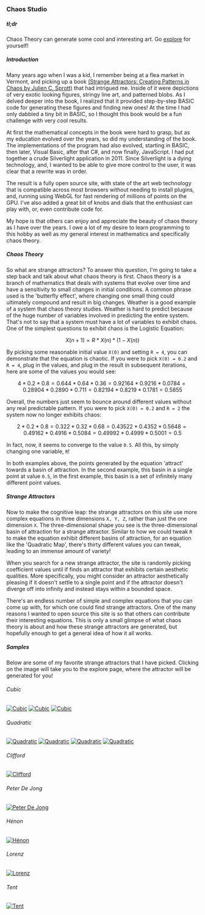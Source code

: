 ### Chaos Studio

##### tl;dr
Chaos Theory can generate some cool and interesting art. Go [explore](http://chaos-studio.io/#/explore) for yourself!

##### Introduction
Many years ago when I was a kid, I remember being at a flea market in Vermont, and picking up a 
book [(Strange Attractors:
Creating Patterns in Chaos by Julien C. Sprott)](http://sprott.physics.wisc.edu/sa.htm) that had intrigued me.  Inside of it were 
depictions of very exotic looking figures, stringy line art, and patterned blobs.  As I delved 
deeper into the book, I realized that it provided step-by-step BASIC code for generating these 
figures and finding new ones!  At the time I had only dabbled a tiny bit in BASIC, so I thought 
this book would be a fun challenge with very cool results.

At first the mathematical concepts in the book were hard to grasp, but as my education evolved 
over the years, so did my understanding of the book.  The implementations of the program had 
also evolved, starting in BASIC, then later, Visual Basic, after that C#, and now finally, 
JavaScript.  I had put together a crude Silverlight application in 2011. Since Silverlight is 
a dying technology, and, I wanted to be able to give more control to the user, it was clear 
that a rewrite was in order.


The result is a fully open source site, with state of the art web technology that is compatible 
across most browsers without needing to install plugins, and, running using WebGL for fast 
rendering of millions of points on the GPU.  I've also added a great bit of knobs and dials that 
the enthusiast can play with, or, even contribute code for.


My hope is that others can enjoy and appreciate the beauty of chaos theory as I have over the 
years.  I owe a lot of my desire to learn programming to this hobby as well as my general interest 
in mathematics and specifically chaos theory. 

##### Chaos Theory
So what are strange attractors?  To answer this question, I'm going to take a step back and talk
about what chaos theory is first.  Chaos theory is a branch of mathematics that deals with
systems that evolve over time and have a sensitivity to small changes in initial conditions.
A common phrase used is the 'butterfly effect', where changing one small thing could ultimately
compound and result in big changes.  Weather is a good example of a system that chaos theory
studies.  Weather is hard to predict because of the huge number of variables involved in
predicting the entire system.  That's not to say that a system must have a lot of variables
to exhibit chaos.  One of the simplest questions to exhibit chaos is the Logistic Equation:

```math
X(n+1) = R * X(n) * (1 - X(n))
```

By picking some reasonable initial value `X(0)` and setting `R = 4`, you can demonstrate that
the equation is chaotic.  If you were to pick `X(0) = 0.2` and `R = 4`, plug in the values,
and plug in the result in subsequent iterations, here are some of the values you would see:

```math
4 * 0.2 * 0.8 = 0.64
4 * 0.64 * 0.36 = 0.9216
4 * 0.9216 * 0.0784 = 0.2890
4 * 0.2890 * 0.711 = 0.8219
4 * 0.8219 * 0.1781 = 0.5855
```

Overall, the numbers just seem to bounce around different values without any real predictable
pattern. If you were to pick `X(0) = 0.2` and `R = 2` the system now no longer exhibits chaos:

```math
2 * 0.2 * 0.8 = 0.32
2 * 0.32 * 0.68 = 0.4352
2 * 0.4352 * 0.5648 = 0.4916
2 * 0.4916 * 0.5084 = 0.4999
2 * 0.4999 * 0.5001 = 0.5
```

In fact, now, it seems to converge to the value `0.5`.  All this, by simply changing one
variable, `R`!

In both examples above, the points generated by the equation 'attract' towards a basin of
attraction.  In the second example, this basin in a single point at value `0.5`, in the first
example, this basin is a set of infinitely many different point values.

##### Strange Attractors
Now to make the cognitive leap: the strange attractors on this site use more complex equations
in three dimensions `X, Y, Z`, rather than just the one dimension `X`.  The three-dimensional
shape you see is the three-dimensional basin of attraction for a strange attractor.  Similar to
how we could tweak `R` to make the equation exhibit different basins of attraction, for an
equation like the 'Quadratic Map', there's thirty different values you can tweak, leading to an
immense amount of variety!

When you search for a new strange attractor, the site is randomly picking coefficient values
until if finds an attractor that exhibits certain aesthetic qualities.  More specifically, you
might consider an attractor aesthetically pleasing if it doesn't settle to a single point and
if the attractor doesn't diverge off into infinity and instead stays within a bounded space.

There's an endless number of simple and complex equations that you can come up with, for which
one could find strange attractors.  One of the many reasons I wanted to open source this
site is so that others can contribute their interesting equations.  This is only a small glimpse of
what chaos theory is about and how these strange attractors are generated, but hopefully enough
to get a general idea of how it all works.

##### Samples
Below are some of my favorite strange attractors that I have picked.  Clicking on the image will
take you to the explore page, where the attractor will be generated for you!

###### Cubic
[![Cubic](../png/cubic1.png)](http://chaos-studio.io/#/explore/PDE3OkF0dHJhY3RvclNuYXBzaG90MzptYXA8ODpDdWJpY01hcD4zOnJuZzwyNzpMaW5lYXJDb25ncnVlbnRpYWxHZW5lcmF0b3I0OnNlZWQoMTQ3NzExNjEzOTcwMyk+MTc6c3RhcnRpbmdJdGVyYXRpb24oMjAwMCk+)
[![Cubic](../png/cubic2.png)](http://chaos-studio.io/#/explore/PDE3OkF0dHJhY3RvclNuYXBzaG90MzptYXA8ODpDdWJpY01hcD4zOnJuZzwyNzpMaW5lYXJDb25ncnVlbnRpYWxHZW5lcmF0b3I0OnNlZWQoMTQ3NzE0OTY0MTM1Myk+MTc6c3RhcnRpbmdJdGVyYXRpb24oMjAwMCk+)
[![Cubic](../png/cubic3.png)](http://chaos-studio.io/#/explore/PDE3OkF0dHJhY3RvclNuYXBzaG90MzptYXA8ODpDdWJpY01hcD4zOnJuZzwyNzpMaW5lYXJDb25ncnVlbnRpYWxHZW5lcmF0b3I0OnNlZWQoMTQ3NzE0OTc4NTg3MSk+MTc6c3RhcnRpbmdJdGVyYXRpb24oMjAwMCk+)

###### Quadratic
[![Quadratic](../png/quadratic1.png)](http://chaos-studio.io/#/explore/PDE3OkF0dHJhY3RvclNuYXBzaG90MzptYXA8MTI6UXVhZHJhdGljTWFwPjM6cm5nPDI3OkxpbmVhckNvbmdydWVudGlhbEdlbmVyYXRvcjQ6c2VlZCgxNDc3MTQ4MzY2MzM1KT4xNzpzdGFydGluZ0l0ZXJhdGlvbigyMDAwKT4=)
[![Quadratic](../png/quadratic2.png)](http://chaos-studio.io/#/explore/PDE3OkF0dHJhY3RvclNuYXBzaG90MzptYXA8MTI6UXVhZHJhdGljTWFwPjM6cm5nPDI3OkxpbmVhckNvbmdydWVudGlhbEdlbmVyYXRvcjQ6c2VlZCgxNDc3MTQ4NTkwMjg4KT4xNzpzdGFydGluZ0l0ZXJhdGlvbigyMDAwKT4=)
[![Quadratic](../png/quadratic3.png)](http://chaos-studio.io/#/explore/PDE3OkF0dHJhY3RvclNuYXBzaG90MzptYXA8MTI6UXVhZHJhdGljTWFwPjM6cm5nPDI3OkxpbmVhckNvbmdydWVudGlhbEdlbmVyYXRvcjQ6c2VlZCgxNDc3MTQ4OTU5MDkwKT4xNzpzdGFydGluZ0l0ZXJhdGlvbigyMDAwKT4=)
[![Quadratic](../png/quadratic4.png)](http://chaos-studio.io/#/explore/PDE3OkF0dHJhY3RvclNuYXBzaG90MzptYXA8MTI6UXVhZHJhdGljTWFwPjM6cm5nPDI3OkxpbmVhckNvbmdydWVudGlhbEdlbmVyYXRvcjQ6c2VlZCgxNDc3MTUzMjQ2MTUxKT4xNzpzdGFydGluZ0l0ZXJhdGlvbigyMDAwKT4=)

###### Clifford
[![Clifford](../png/clifford1.png)](http://chaos-studio.io/#/explore/PDE3OkF0dHJhY3RvclNuYXBzaG90MzptYXA8MTE6Q2xpZmZvcmRNYXA+Mzpybmc8Mjc6TGluZWFyQ29uZ3J1ZW50aWFsR2VuZXJhdG9yNDpzZWVkKDE0NzcxNDk5MTI2MjkpPjE3OnN0YXJ0aW5nSXRlcmF0aW9uKDIwMDApPg==)

###### Peter De Jong
[![Peter De Jong](../png/peterDeJong1.png)](http://chaos-studio.io/#/explore/PDE3OkF0dHJhY3RvclNuYXBzaG90MzptYXA8MTQ6UGV0ZXJEZUpvbmdNYXA+Mzpybmc8Mjc6TGluZWFyQ29uZ3J1ZW50aWFsR2VuZXJhdG9yNDpzZWVkKDE0NzcxNTAwMjk5ODEpPjE3OnN0YXJ0aW5nSXRlcmF0aW9uKDIwMDApPg==)

###### Hénon
[![Hénon](../png/henon1.png)](http://chaos-studio.io/#/explore/PDE3OkF0dHJhY3RvclNuYXBzaG90MzptYXA8ODpIZW5vbk1hcD4zOnJuZzwyNzpMaW5lYXJDb25ncnVlbnRpYWxHZW5lcmF0b3I0OnNlZWQoMTQ3NzE1MDI2MTEzNyk+MTc6c3RhcnRpbmdJdGVyYXRpb24oMjAwMCk+)

###### Lorenz
[![Lorenz](../png/lorenz1.png)](http://chaos-studio.io/#/explore/PDE3OkF0dHJhY3RvclNuYXBzaG90MzptYXA8OTpMb3JlbnpNYXA+Mzpybmc8Mjc6TGluZWFyQ29uZ3J1ZW50aWFsR2VuZXJhdG9yNDpzZWVkKDE0NzcxNTA2NTQyNTUpPjE3OnN0YXJ0aW5nSXRlcmF0aW9uKDIwMDApPg==)

###### Tent
[![Tent](../png/tent1.png)](http://chaos-studio.io/#/explore/PDE3OkF0dHJhY3RvclNuYXBzaG90MzptYXA8NzpUZW50TWFwPjM6cm5nPDI3OkxpbmVhckNvbmdydWVudGlhbEdlbmVyYXRvcjQ6c2VlZCgxNDc3MTUwNzYzNjMwKT4xNzpzdGFydGluZ0l0ZXJhdGlvbigyMDAwKT4=)
